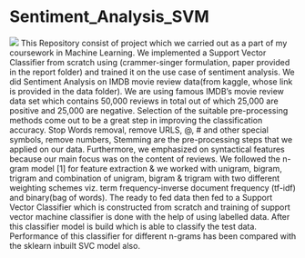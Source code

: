 # Sentiment_Analysis_SVM
![](Report/SVM.png)
This Repository consist of project which we carried out as a part of my coursework in Machine Learning.
We implemented a Support Vector Classifier from scratch using (crammer-singer formulation, paper provided in the report folder) and trained it on the use case of sentiment analysis.
We did Sentiment Analysis on IMDB movie review data(from kaggle, whose link is provided in the data folder).
We are using famous IMDB’s movie review data set which contains 50,000 reviews in total
out of which 25,000 are positive and 25,000 are negative. Selection of the suitable pre-processing
methods come out to be a great step in improving the classification accuracy. Stop Words
removal, remove URLS, @, # and other special symbols, remove numbers, Stemming are the
pre-processing steps that we applied on our data. Furthermore, we emphasized on syntactical
features because our main focus was on the content of reviews.
We followed the n-gram model [1] for feature extraction & we worked with unigram, bigram,
trigram and combination of unigram, bigram & trigram with two different weighting schemes
viz. term frequency-inverse document frequency (tf-idf) and binary(bag of words). The ready
to fed data then fed to a Support Vector Classifier which is constructed from scratch and training of support vector machine classifier is done with the help of using labelled data. After this
classifier model is build which is able to classify the test data. Performance of this classifier for different n-grams has been compared with the sklearn inbuilt SVC model also.
